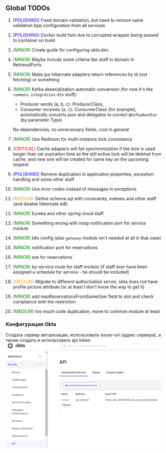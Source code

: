 ## Global TODOs

1. <span style="color:blue">(POLISHING)</span> Fixed domain validation, but need to remove same validation bpp configuration from all services
2. <span style="color:blue">(POLISHING)</span> Docker build fails due to corrupted wrapper being passed to container on build
3. <span style="color:green">(MINOR)</span> Create guide for configuring okta.dev
4. <span style="color:green">(MINOR)</span> Maybe include some criteria like stuff in domain in RetrievalPorts
5. <span style="color:green">(MINOR)</span> Make jpa hibernate adapters return references by id (not fetching) or something
6. <span style="color:green">(MINOR)</span> Kafka deserialization automatic conversion (for now it's the `commons.integration-dto` stuff):
   - Producer sends {a, b, c}: ProducerClass,
   - Consumer receives {a, c}: ConsumerClass (for example), automatically converts json
     and delegates to correct `@KafkaHandler` (by parameter Type)

   No dependencies, no unnecessary fields, cool in general
7. <span style="color:green">(MINOR)</span> Use Redisson for multi-instance lock consistency
8. <span style="color:red">(CRITICAL)</span> Cache adapters will fail synchronization if the lock is used longer than set expiration time
   as the still active lock will be deleted from cache, and new one will be created for same key on the upcoming request
9. <span style="color:blue">(POLISHING)</span> Remove duplication in application properties, exception handling and some other stuff
10. <span style="color:green">(MINOR)</span> Use error codes instead of messages in exceptions
11. <span style="color:orange">(MEDIUM)</span> Define schema.sql with constraints, indexes and other staff (and disable hibernate ddl)
12. <span style="color:green">(MINOR)</span> Eureka and other spring cloud staff
13. <span style="color:green">(MINOR)</span> Something wrong with noop notification port for service module
14. <span style="color:green">(MINOR)</span> k8s config (also `gateway` module isn't needed at all in that case)
15. <span style="color:green">(MINOR)</span> notification port for reservations
16. <span style="color:green">(MINOR)</span> sse for reservations
17. <span style="color:green">(MINOR)</span> by-service route for staff module (if staff ever have been assigned a schedule for service - he should be included)
18. <span style="color:orange">(MEDIUM)</span> Migrate to different authorization server, okta does not have profile picture attribute (or at least I don't know the way to get it)
19. <span style="color:green">(MINOR)</span> add maxReservationsFromSameUser field to slot and check compliance with the restriction
20. <span style="color:green">(MEDIUM)</span> too much code duplication, move to common module at least

### Конфигурация Okta
Создать сервер авторизации, использовать issuer-uri (адрес сервера), а также создать и использовать api token
![okta-api](assets/okta.png) 
